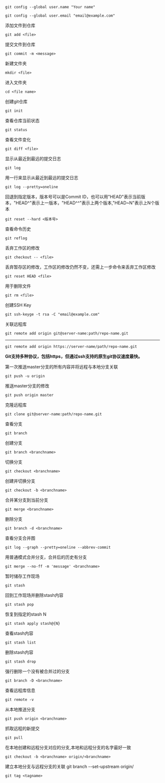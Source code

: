     git config --global user.name "Your name" 

	git config --global user.email "email@example.com"

添加文件到仓库

	git add <file>

提交文件到仓库

	git commit -m <message> 

新建文件夹

    mkdir <file>

进入文件夹

    cd <file name>

创建git仓库

	git init			

查看仓库当前状态

	git status

查看文件变化

	git diff <file>

显示从最近到最远的提交日志

	git log

用一行来显示从最近到最远的提交日志
	
	git log --pretty=oneline

回退到指定版本，版本号可以是Commit ID，也可以用"HEAD"表示当前版本，"HEAD^"表示上一版本，"HEAD^^"表示上两个版本,"HEAD~N"表示上N个版本

	git reset --hard <版本号>

查看命令历史

	git reflog

丢弃工作区的修改

	git checkout -- <file>

丢弃暂存区的修改，工作区的修改仍然不变，还需上一步命令来丢弃工作区修改

	git reset HEAD <file>

用于删除文件

	git rm <file>

创建SSH Key

	git ssh-keyge -t rsa -C "email@example.com"

关联远程库

    git remote add origin git@server-name:path/repo-name.git

----------

    git remote add origin https://server-name/path/repo-name.git

**Git支持多种协议，包括https，但通过ssh支持的原生git协议速度最快。**

第一次推送master分支的所有内容并将远程与本地分支关联

	git push -u origin

推送master分支的修改

	git push origin master

克隆远程库

	git clone git@server-name:path/repo-name.git

查看分支

	git branch

创建分支

	git branch <branchname>

切换分支

	git checkout <branchname>

创建并切换分支

	git checkout -b <branchname>

合并某分支到当前分支

	git merge <branchname>

删除分支

	git branch -d <branchname>

查看分支合并图

	git log --graph --pretty=oneline --abbrev-commit

用普通模式合并分支，合并后的历史有分支

	git merge --no-ff -m 'message' <branchname>

暂时储存工作现场

	git stash

回到工作现场并删除stash内容

	git stash pop

恢复到指定的stash N

	git stash apply stash@{N}

查看stash内容

	git stash list

删除stash内容
	
	git stash drop

强行删除一个没有被合并过的分支

	git branch -D <branchname>

查看远程库信息

	git remote -v

从本地推送分支

	git push origin <branchname>

抓取远程的新提交

	git pull

在本地创建和远程分支对应的分支,本地和远程分支的名字最好一致

	git checkout -b <branchname> origin/<branchname>

建立本地分支与远程分支的关联
	git branch --set-upstream <branchname> origin/<branchname>



	git tag <tagname>
